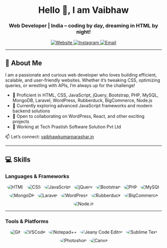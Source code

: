 <!-- Header Section -->
<h1 align="center">Hello 👋, I am Vaibhaw</h1>
<h3 align="center">Web Developer | India – coding by day, dreaming in HTML by night!</h3>

<p align="center">
  <a href="https://www.vaibhawkumarparashar.in" target="blank">
    <img src="https://img.shields.io/badge/Website-000000?style=for-the-badge&logo=About.me&logoColor=white" alt="Website"/>
  </a>
  <a href="https://www.instagram.com/itsvaibhaw" target="blank">
    <img src="https://img.shields.io/badge/Instagram-E4405F?style=for-the-badge&logo=instagram&logoColor=white" alt="Instagram"/>
  </a>
  <a href="mailto:imvaibhaw@gmail.com" target="blank">
    <img src="https://img.shields.io/badge/Email-D14836?style=for-the-badge&logo=gmail&logoColor=white" alt="Email"/>
  </a>
</p>

---

## 🚀 About Me
I am a passionate and curious web developer who loves building efficient, scalable, and user-friendly websites. Whether it’s tweaking CSS, optimizing queries, or wrestling with APIs, I’m always up for the challenge!

- 🚀 Proficient in HTML, CSS, JavaScript, jQuery, Bootstrap, PHP, MySQL, MongoDB, Laravel, WordPress, Rubberduck, BigCommerce, Node.js
- 🌱 Currently exploring advanced JavaScript frameworks and modern backend solutions
- 👯 Open to collaborating on WordPress, React, and other exciting projects
- 💼 Working at Tech Prastish Software Solution Pvt Ltd

📫 Let’s connect: [vaibhawkumarparashar.in](https://www.vaibhawkumarparashar.in)

---

## 💻 Skills

### Languages & Frameworks

<div style="display: flex; flex-wrap: wrap; gap: 10px; justify-content: center;">
  <img src="https://img.shields.io/badge/HTML5-E34F26?style=for-the-badge&logo=html5&logoColor=white" alt="HTML" style="border-radius:50%;"/>
  <img src="https://img.shields.io/badge/CSS3-1572B6?style=for-the-badge&logo=css3&logoColor=white" alt="CSS" style="border-radius:50%;"/>
  <img src="https://img.shields.io/badge/JavaScript-F7DF1E?style=for-the-badge&logo=javascript&logoColor=black" alt="JavaScript" style="border-radius:50%;"/>
  <img src="https://img.shields.io/badge/jQuery-0769AD?style=for-the-badge&logo=jquery&logoColor=white" alt="jQuery" style="border-radius:50%;"/>
  <img src="https://img.shields.io/badge/Bootstrap-7952B3?style=for-the-badge&logo=bootstrap&logoColor=white" alt="Bootstrap" style="border-radius:50%;"/>
  <img src="https://img.shields.io/badge/PHP-777BB4?style=for-the-badge&logo=php&logoColor=white" alt="PHP" style="border-radius:50%;"/>
  <img src="https://img.shields.io/badge/MySQL-4479A1?style=for-the-badge&logo=mysql&logoColor=white" alt="MySQL" style="border-radius:50%;"/>
  <img src="https://img.shields.io/badge/MongoDB-47A248?style=for-the-badge&logo=mongodb&logoColor=white" alt="MongoDB" style="border-radius:50%;"/>
  <img src="https://img.shields.io/badge/Laravel-FF2D20?style=for-the-badge&logo=laravel&logoColor=white" alt="Laravel" style="border-radius:50%;"/>
  <img src="https://img.shields.io/badge/WordPress-21759B?style=for-the-badge&logo=wordpress&logoColor=white" alt="WordPress" style="border-radius:50%;"/>
  <img src="https://img.shields.io/badge/Rubberduck-000000?style=for-the-badge&logo=duckduckgo&logoColor=white" alt="Rubberduck" style="border-radius:50%;"/>
  <img src="https://img.shields.io/badge/BigCommerce-8DC63F?style=for-the-badge&logo=bigcommerce&logoColor=white" alt="BigCommerce" style="border-radius:50%;"/>
  <img src="https://img.shields.io/badge/Node.js-339933?style=for-the-badge&logo=node.js&logoColor=white" alt="Node.js" style="border-radius:50%;"/>
</div>

---

### Tools & Platforms

<div style="display: flex; flex-wrap: wrap; gap: 10px; justify-content: center;">
  <img src="https://img.shields.io/badge/Git-F05032?style=for-the-badge&logo=git&logoColor=white" alt="Git" style="border-radius:50%;"/>
  <img src="https://img.shields.io/badge/Visual_Studio_Code-007ACC?style=for-the-badge&logo=visual-studio-code&logoColor=white" alt="VSCode" style="border-radius:50%;"/>
  <img src="https://img.shields.io/badge/Notepad++-90E59A?style=for-the-badge&logo=notepadplusplus&logoColor=black" alt="Notepad++" style="border-radius:50%;"/>
  <img src="https://img.shields.io/badge/Jeany_Code_Editor-000000?style=for-the-badge&logo=code&logoColor=white" alt="Jeany Code Editor" style="border-radius:50%;"/>
  <img src="https://img.shields.io/badge/Sublime_Text-FF9800?style=for-the-badge&logo=sublime-text&logoColor=black" alt="Sublime Text" style="border-radius:50%;"/>
  <img src="https://img.shields.io/badge/Photoshop-31A8FF?style=for-the-badge&logo=adobe-photoshop&logoColor=white" alt="Photoshop" style="border-radius:50%;"/>
  <img src="https://img.shields.io/badge/Canva-00C4CC?style=for-the-badge&logo=canva&logoColor=white" alt="Canva" style="border-radius:50%;"/>
</div>
